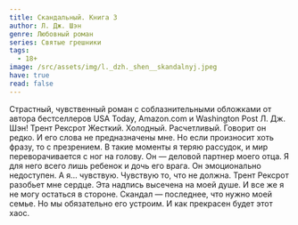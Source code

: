 ```yaml
---
title: Скандальный. Книга 3
author: Л. Дж. Шэн
genre: Любовный роман
series: Святые грешники
tags:
  - 18+
image: /src/assets/img/l._dzh._shen__skandalnyj.jpeg
have: true
read: false
---
```

Страстный, чувственный роман с соблазнительными обложками от автора бестселлеров USA Today, Amazon.com и Washington Post Л. Дж. Шэн! Трент Рексрот Жесткий. Холодный. Расчетливый. Говорит он редко. И его слова не предназначены мне. Но если произносит хоть фразу, то с презрением. В такие моменты я теряю рассудок, и мир переворачивается с ног на голову. Он — деловой партнер моего отца. Я для него всего лишь ребенок и дочь его врага. Он эмоционально недоступен. А я... чувствую. Чувствую то, что не должна. Трент Рексрот разобьет мне сердце. Эта надпись высечена на моей душе. И все же я не могу остаться в стороне. Скандал — последнее, что нужно моей семье. Но мы обязательно его устроим. И как прекрасен будет этот хаос.
